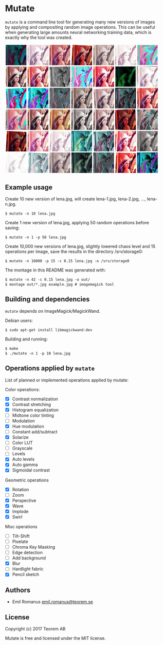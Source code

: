 # Mutate

`mutate` is a command line tool for generating many new versions of images by applying and compositing random image operations. This can be useful when generating large amounts neural networking training data, which is exactly why the tool was created.

![Example output images](/example.jpg?raw=true "Example output images")

## Example usage

Create 10 new version of lena.jpg, will create lena-1.jpg, lena-2.jpg, ..., lena-n.jpg.

```
$ mutate -n 10 lena.jpg
```

Create 1 new version of lena.jpg, applying 50 random operations before saving:

```
$ mutate -n 1 -p 50 lena.jpg
```

Create 10,000 new versions of lena.jpg, slightly lowered chaos level and 15 operations per image, save the results in the directory /srv/storage0:

```
$ mutate -n 10000 -p 15 -c 0.15 lena.jpg -o /srv/storage0
```

The montage in this README was generated with:

```
$ mutate -n 42 -c 0.15 lena.jpg -o out/
$ montage out/*.jpg example.jpg # imagemagick tool
```

## Building and dependencies

`mutate` depends on ImageMagick/MagickWand.

Debian users:

```
$ sudo apt-get install libmagickwand-dev
```

Building and running:

```
$ make
$ ./mutate -n 1 -p 10 lena.jpg
```

## Operations applied by `mutate`

List of planned or implemented operations applied by mutate:

Color operations:

* [X] Contrast normalization
* [X] Contrast stretching
* [X] Histogram equalization
* [ ] Midtone color tinting
* [ ] Modulation
* [X] Hue modulation
* [ ] Constant add/subtract
* [X] Solarize
* [ ] Color LUT
* [ ] Grayscale
* [ ] Levels
* [X] Auto levels
* [X] Auto gamma
* [X] Sigmoidal contrast

Geometric operations

* [X] Rotation
* [ ] Zoom
* [X] Perspective
* [X] Wave
* [X] Implode
* [X] Swirl

Misc operations

* [ ] Tilt-Shift
* [ ] Pixelate
* [ ] Chroma Key Masking
* [ ] Edge detection
* [ ] Add background
* [X] Blur
* [ ] Hardlight fabric
* [X] Pencil sketch

## Authors

* Emil Romanus <emil.romanus@teorem.se>


## License

Copyright (c) 2017 Teorem AB

Mutate is free and licensed under the MIT license.
